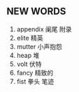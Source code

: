 ## NEW WORDS

1. appendix 阑尾 附录
2. elite 精英
3. mutter 小声抱怨
4. heap 堆
5. volt 伏特
6. fancy 精致的
7. fist 拳头 笔迹
